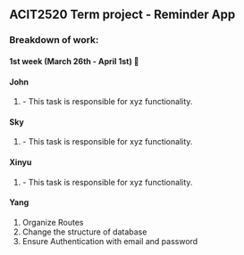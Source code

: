 ## ACIT2520 Term project - Reminder App

### Breakdown of work:

#### 1st week (March 26th - April 1st) 🚀

#### John

1. <Insert Some Task Here> - This task is responsible for xyz functionality.

#### Sky

1. <Insert Some Task Here> - This task is responsible for xyz functionality.

#### Xinyu

1. <Insert Some Task Here> - This task is responsible for xyz functionality.

#### Yang

1. Organize Routes
2. Change the structure of database
3. Ensure Authentication with email and password
